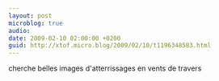 ```yaml
---
layout: post
microblog: true
audio: 
date: 2009-02-10 02:00:00 +0200
guid: http://xtof.micro.blog/2009/02/10/t1196348583.html
---
```

cherche belles images d'atterrissages en vents de travers
